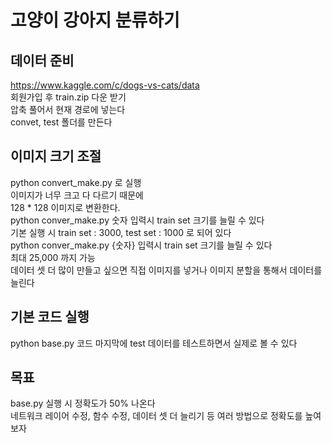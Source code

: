 # 고양이 강아지 분류하기

##  데이터 준비
https://www.kaggle.com/c/dogs-vs-cats/data <br/>
회원가입 후 train.zip 다운 받기 <br/>
압축 풀어서 현재 경로에 넣는다  <br />
convet, test 폴더를 만든다<br />

## 이미지 크기 조절
python convert_make.py 로 실행 <br/>
이미지가 너무 크고 다 다르기 때문에 <br/>
128 * 128 이미지로 변환한다. <br/>
python conver_make.py 숫자 입력시 train set 크기를 늘릴 수 있다 <br/>
기본 실행 시 train set : 3000, test set : 1000 로 되어 있다<br/>
python conver_make.py {숫자} 입력시 train set 크기를 늘릴 수 있다<br/>
최대 25,000 까지 가능<br/>
데이터 셋 더 많이 만들고 싶으면 직접 이미지를 넣거나 이미지 분할을 통해서 데이터를 늘린다<br/>

## 기본 코드 실행
python base.py
코드 마지막에 test 데이터를 테스트하면서 실제로 볼 수 있다

## 목표
base.py 실행 시 정확도가 50% 나온다 <br/>
네트워크 레이어 수정, 함수 수정, 데이터 셋 더 늘리기 등 여러 방법으로 정확도를 높여보자 <br/>
